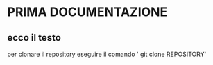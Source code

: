 # PRIMA DOCUMENTAZIONE
## ecco il testo

per clonare il repository eseguire il comando
' git clone REPOSITORY'

